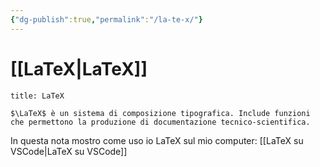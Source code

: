 ```yaml
---
{"dg-publish":true,"permalink":"/la-te-x/"}
---
```


# [[LaTeX\|LaTeX]]

```ad-Definizione
title: LaTeX

$\LaTeX$ è un sistema di composizione tipografica. Include funzioni che permettono la produzione di documentazione tecnico-scientifica.

```

In questa nota mostro come uso io LaTeX sul mio computer:
[[LaTeX su VSCode\|LaTeX su VSCode]]